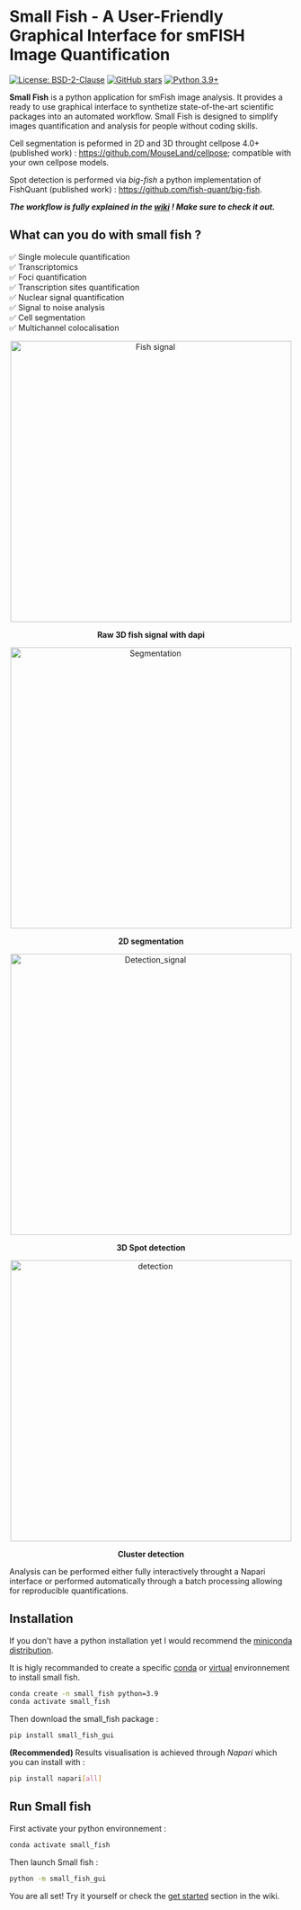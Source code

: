 # Small Fish - A User-Friendly Graphical Interface for smFISH Image Quantification

[![License: BSD-2-Clause](https://img.shields.io/badge/License-BSD_2--Clause-orange.svg)](https://opensource.org/licenses/BSD-2-Clause)
 [![GitHub stars](https://img.shields.io/github/stars/SmallFishGUI/small_fish_gui.svg?style=social)](https://github.com/SmallFishGUI/small_fish_gui) [![Python 3.9+](https://img.shields.io/badge/python-3.9+-blue.svg)](https://www.python.org/downloads/)

**Small Fish** is a python application for smFish image analysis. It provides a ready to use graphical interface to synthetize state-of-the-art scientific packages into an automated workflow. Small Fish is designed to simplify images quantification and analysis for people without coding skills. 

Cell segmentation is peformed in 2D and 3D throught cellpose 4.0+(published work) : https://github.com/MouseLand/cellpose; compatible with your own cellpose models.

Spot detection is performed via *big-fish* a python implementation of FishQuant (published work) : https://github.com/fish-quant/big-fish.

***The workflow is fully explained in the [wiki](https://github.com/2Echoes/small_fish_gui/wiki) ! Make sure to check it out.***

## What can you do with small fish ?

✅ Single molecule quantification  
✅ Transcriptomics  
✅ Foci quantification  
✅ Transcription sites quantification  
✅ Nuclear signal quantification  
✅ Signal to noise analysis  
✅ Cell segmentation  
✅ Multichannel colocalisation  

<p align="center">
<img src="https://raw.githubusercontent.com/SmallFishGUI/small_fish_gui/main/illustrations/Segmentation2D.png" width="500" title="Fish_signal" alt="Fish signal">
</p>
<p align="center"><strong>Raw 3D fish signal with dapi</p></strong>  

<p align="center">
<img src="https://raw.githubusercontent.com/SmallFishGUI/small_fish_gui/main/illustrations/Segmentation2D_with_labels.png" width="500" title="Cell segmentation" alt="Segmentation"> 
</p>
<p align="center"><strong>2D segmentation</p></strong>  

<p align="center">
<img src="https://raw.githubusercontent.com/SmallFishGUI/small_fish_gui/main/illustrations/FocciVitrine.png" width="500" title="Detection_signal" alt="Detection_signal">
</p>
<p align="center"><strong> 3D Spot detection</p></strong>  

<p align="center">
<img src="https://raw.githubusercontent.com/SmallFishGUI/small_fish_gui/main/illustrations/FocciVitrine_no_spots.png" width="500" title="Detection filter" alt="detection">
</p>
<p align="center"><strong>Cluster detection</p></strong>  

Analysis can be performed either fully interactively throught a Napari interface or performed automatically through a batch processing allowing for reproducible quantifications. 

## Installation
If you don't have a python installation yet I would recommend the [miniconda distribution](https://docs.anaconda.com/free/miniconda/miniconda-other-installer-links/).

It is higly recommanded to create a specific [conda](https://docs.conda.io/projects/conda/en/latest/user-guide/tasks/manage-environments.html) or [virtual](https://docs.python.org/3.6/library/venv.html) environnement to install small fish.

```bash
conda create -n small_fish python=3.9
conda activate small_fish
```
Then download the small_fish package : 
```bash
pip install small_fish_gui
```
<b> (Recommended) </b> Results visualisation is achieved through *Napari* which you can install with :

```bash
pip install napari[all]
```

## Run Small fish

First activate your python environnement : 
```bash
conda activate small_fish
```
Then launch Small fish : 
```bash
python -m small_fish_gui
```

You are all set! Try it yourself or check the [get started](https://github.com/2Echoes/small_fish_gui/wiki/Get-started) section in the wiki.
